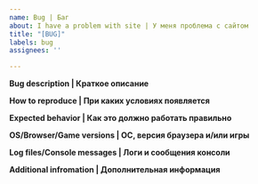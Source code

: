 ```yaml
---
name: Bug | Баг
about: I have a problem with site | У меня проблема c сайтом
title: "[BUG]"
labels: bug
assignees: ''

---
```


**Bug description | Краткое описание**


**How to reproduce | При каких условиях появляется**


**Expected behavior | Как это должно работать правильно**


**OS/Browser/Game versions | ОС, версия браузера и/или игры**


**Log files/Console messages | Логи и сообщения консоли**


**Additional infromation | Дополнительная информация**
